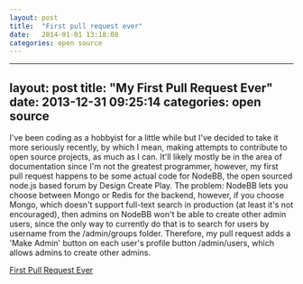 ```yaml
---
layout: post
title:  "First pull request ever"
date:   2014-01-01 13:18:08
categories: open source
---
```


---
layout: post
title:  "My First Pull Request Ever"
date:   2013-12-31 09:25:14
categories: open source
---

I've been coding as a hobbyist for a little while but I've decided to take it more seriously recently, by which I mean, making attempts to contribute to open source projects, as much as I can.  It'll likely mostly be in the area of documentation since I'm not the greatest programmer, however, my first pull request happens to be some actual code for NodeBB, the open sourced node.js based forum by Design Create Play. The problem: NodeBB lets you choose between Mongo or Redis for the backend, however, if you choose Mongo, which doesn't support full-text search in production (at least it's not encouraged), then admins on NodeBB won't be able to create other admin users, since the only way to currently do that is to search for users by username from the /admin/groups folder. Therefore, my pull request adds a 'Make Admin' button on each user's profile button /admin/users, which allows admins to create other admins. 


<a href="https://github.com/designcreateplay/NodeBB/pull/693">First Pull Request Ever</a>
